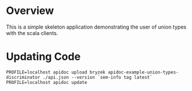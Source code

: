 Overview
========
This is a simple skeleton application demonstrating the user of union
types with the scala clients.


Updating Code
=============

    PROFILE=localhost apidoc upload bryzek apidoc-example-union-types-discriminator ./api.json --version `sem-info tag latest`
    PROFILE=localhost apidoc update
